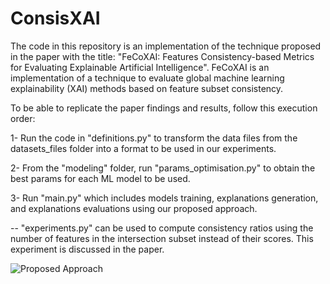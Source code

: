 # ConsisXAI
The code in this repository is an implementation of the technique proposed in the paper with the title: "FeCoXAI: Features Consistency-based Metrics for Evaluating Explainable Artificial Intelligence". FeCoXAI is an implementation of a technique to evaluate global machine learning explainability (XAI) methods based on feature subset consistency.

To be able to replicate the paper findings and results, follow this execution order:

1- Run the code in "definitions.py" to transform the data files from the datasets_files folder into a format to be used in our experiments.

2- From the "modeling" folder, run "params_optimisation.py" to obtain the best params for each ML model to be used.

3- Run "main.py" which includes models training, explanations generation, and explanations evaluations using our proposed approach.

-- "experiments.py" can be used to compute consistency ratios using the number of features in the intersection subset instead of their scores. This experiment is discussed in the paper.

![Proposed Approach](https://github.com/[GhadaElkhawaga]/[ConsisXAI]/Proposed_approach2.jpg?raw=true)
